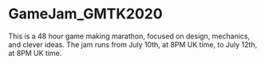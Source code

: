 # GameJam_GMTK2020
This is a 48 hour game making marathon, focused on design, mechanics, and clever ideas. The jam runs from July 10th, at 8PM UK time, to July 12th, at 8PM UK time.
